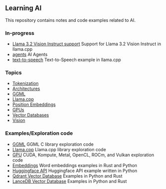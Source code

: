 ## Learning AI
This repository contains notes and code examples related to AI.

### In-progress

* [Llama 3.2 Vision Instruct support](./notes/llama.cpp/llama-3-2-vision.md#user-content-wip) Support for Llama 3.2 Vision Instruct in llama.cpp
* [agents](./agents) AI Agents
* [text-to-speech](notes/llama.cpp/tts.md) Text-to-Speech example in llama.cpp

### Topics

* [Tokenization](./notes/tokenization/README.md)
* [Architectures](./notes/architectures/README.md)
* [GGML](./notes/ggml.md)
* [Llama.cpp](./notes/llama.md)
* [Position Embeddings](./notes/position-embeddings)
* [GPUs](./gpu/README.md)
* [Vector Databases](./notes/vector-databases.md)
* [Vision](./notes/vision)

### Examples/Exploration code

* [GGML](./fundamentals/ggml) GGML C library exploration code
* [Llama.cpp](fundamentals/llama.cpp) Llama.cpp library exploration code
* [GPU](gpu/README.md) CUDA, Kompute, Metal, OpenCL, ROCm, and Vulkan exploration code
* [Embeddings](./embeddings) Word embeddings examples in Rust and Python
* [Huggingface API](./hugging-face/python) Huggingface API example written in Python
* [Qdrant Vector Database](./vector-databases/qdrant) Examples in Python and Rust
* [LanceDB Vector Database](./vector-databases/lancedb) Examples in Python and Rust
